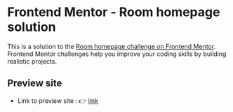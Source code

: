 # Frontend Mentor - Room homepage solution

This is a solution to the [Room homepage challenge on Frontend Mentor](https://www.frontendmentor.io/challenges/room-homepage-BtdBY_ENq). Frontend Mentor challenges help you improve your coding skills by building realistic projects. 

## Preview site
- Link to preview site : 👉 [link](https://sweet-sopapillas-6be3a6.netlify.app/)